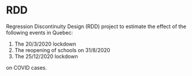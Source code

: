# RDD
Regression Discontinuity Design (RDD) project to estimate the effect of the following events in Quebec:  

1. The 20/3/2020 lockdown 
2. The reopening of schools on 31/8/2020 
3. The 25/12/2020 lockdown

on COVID cases.
